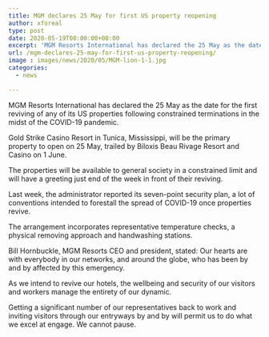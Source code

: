 ```yaml
---
title: MGM declares 25 May for first US property reopening
author: xforeal 
type: post
date: 2020-05-19T00:00:00+00:00
excerpt: 'MGM Resorts International has declared the 25 May as the date for the first reviving of any of its US properties following constrained terminations in the midst of the COVID-19 pandemic '
url: /mgm-declares-25-may-for-first-us-property-reopening/
image : images/news/2020/05/MGM-lion-1-1.jpg
categories:
  - news

---
```

MGM Resorts International has declared the 25 May as the date for the first reviving of any of its US properties following constrained terminations in the midst of the COVID-19 pandemic. 

Gold Strike Casino Resort in Tunica, Mississippi, will be the primary property to open on 25 May, trailed by Biloxis Beau Rivage Resort and Casino on 1 June. 

The properties will be available to general society in a constrained limit and will have a greeting just end of the week in front of their reviving. 

Last week, the administrator reported its seven-point security plan, a lot of conventions intended to forestall the spread of COVID-19 once properties revive. 

The arrangement incorporates representative temperature checks, a physical removing approach and handwashing stations. 

Bill Hornbuckle, MGM Resorts CEO and president, stated: Our hearts are with everybody in our networks, and around the globe, who has been by and by affected by this emergency. 

As we intend to revive our hotels, the wellbeing and security of our visitors and workers manage the entirety of our dynamic. 

Getting a significant number of our representatives back to work and inviting visitors through our entryways by and by will permit us to do what we excel at engage. We cannot pause.